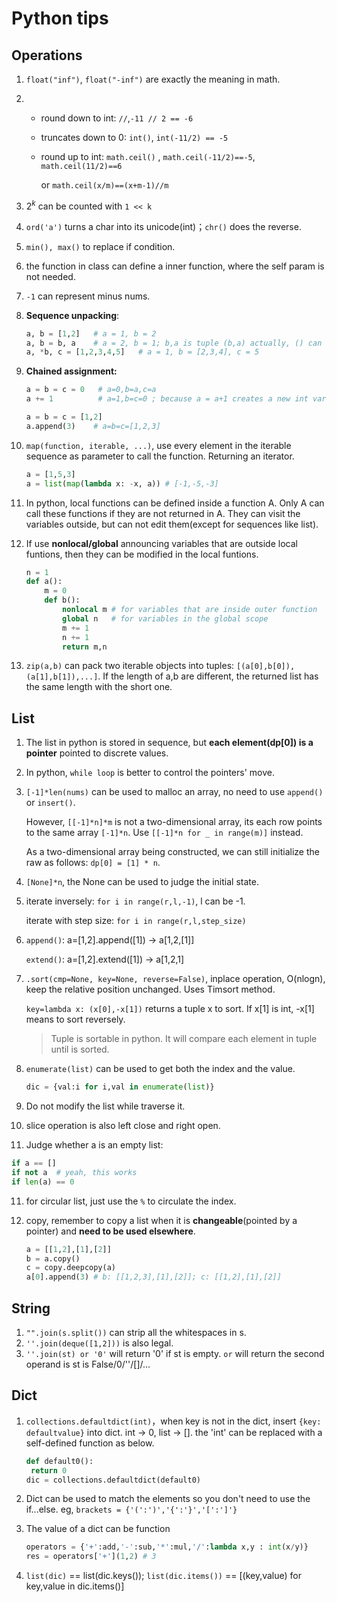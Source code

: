 # Python tips

## Operations

1. `float("inf")`, `float("-inf")` are exactly the meaning in math.

2. - round down to int: `//`,`-11 // 2 == -6`
   - truncates down to 0: `int()`, `int(-11/2) == -5`

   - round up to int: `math.ceil()` , `math.ceil(-11/2)==-5`, `math.ceil(11/2)==6`

     or `math.ceil(x/m)==(x+m-1)//m`

3. $2^k$ can be counted with `1 << k`

4. `ord('a')` turns a char into its unicode(int)；`chr()` does the reverse.

5. `min(), max()` to replace if condition.

6. the function in class can define a inner function, where the self param is not needed.

7. `-1` can represent minus nums.

8. **Sequence unpacking**:

   ```python
   a, b = [1,2]   # a = 1, b = 2
   a, b = b, a    # a = 2, b = 1; b,a is tuple (b,a) actually, () can be omitted
   a, *b, c = [1,2,3,4,5]   # a = 1, b = [2,3,4], c = 5
   ```

9. **Chained assignment:**

   ```python
   a = b = c = 0   # a=0,b=a,c=a
   a += 1          # a=1,b=c=0 ; because a = a+1 creates a new int variable a+1
   
   a = b = c = [1,2]
   a.append(3)    # a=b=c=[1,2,3]
   ```

10. `map(function, iterable, ...)`, use every element in the iterable sequence as parameter to call the function. Returning an iterator.

    ```python
    a = [1,5,3]
    a = list(map(lambda x: -x, a)) # [-1,-5,-3]
    ```

11. In python, local functions can be defined inside a function A. Only A can call these functions if they are not returned in A. They can visit the variables outside, but can not edit them(except for sequences like list).

12. If use **nonlocal/global** announcing variables that are outside local funtions, then they can be modified in the local funtions.

    ```python
    n = 1
    def a():
    	m = 0
    	def b():
    		nonlocal m # for variables that are inside outer function
    		global n   # for variables in the global scope
    		m += 1
            n += 1
    		return m,n
    ```

13. `zip(a,b)` can pack two iterable objects into tuples: `[(a[0],b[0]),(a[1],b[1]),...]`. If the length of a,b are different, the returned list has the same length with the short one.

## List



1. The list in python is stored in sequence, but **each element(dp[0]) is a pointer** pointed to discrete values.

2. In python, `while loop` is better to control the pointers' move. 

3. `[-1]*len(nums)` can be used to malloc an array, no need to use `append()` or `insert()`.

   However, `[[-1]*n]*m` is not a two-dimensional array, its each row points to the same array `[-1]*n`. Use `[[-1]*n for _ in range(m)]` instead.

   As a two-dimensional array being constructed, we can still initialize the raw as follows: `dp[0] = [1] * n`.

4. `[None]*n`, the None can be used to judge the initial state.

5. iterate inversely: `for i in range(r,l,-1)`, l can be -1.

   iterate with step size: `for i in range(r,l,step_size)`

6. `append()`: a=[1,2].append([1]) -> a[1,2,[1]]

   `extend()`: a=[1,2].extend([1]) -> a[1,2,1]

7. `.sort(cmp=None, key=None, reverse=False)`, inplace operation, O(nlogn), keep the relative position unchanged. Uses Timsort method.

   `key=lambda x: (x[0],-x[1])` returns a tuple x to sort. If x[1] is int, -x[1] means to sort reversely.

   > Tuple is sortable in python. It will compare each element in tuple until is sorted.

8. `enumerate(list)` can be used to get both the index and the value.

   ```python
   dic = {val:i for i,val in enumerate(list)}
   ```

9. Do not modify the list while traverse it.

10. slice operation is also left close and right open.

11. Judge whether a is an empty list:

   ```python
   if a == []
   if not a  # yeah, this works
   if len(a) == 0
   ```

11. for circular list, just use the `%` to circulate the index.

12. copy, remember to copy a list when it is **changeable**(pointed by a pointer) and **need to be used elsewhere**.

    ```python
    a = [[1,2],[1],[2]]
    b = a.copy()
    c = copy.deepcopy(a)
    a[0].append(3) # b: [[1,2,3],[1],[2]]; c: [[1,2],[1],[2]]
    ```


## String

1. `"".join(s.split())` can strip all the whitespaces in s.
2. `''.join(deque([1,2]))` is also legal.
3. `''.join(st) or '0'` will return '0' if st is empty. `or` will return the second operand is st is False/0/''/[]/...

## Dict

1. `collections.defaultdict(int)`，when key is not in the dict, insert `{key: defaultvalue}` into dict. int -> 0, list -> []. the 'int' can be replaced with a self-defined function as below.

   ```python
   def default0():
   	return 0
   dic = collections.defaultdict(default0)
   ```

2. Dict can be used to match the elements so you don't need to use the if...else. eg, `brackets = {'(':')','{':'}','[':']'}`

3. The value of a dict can be function

   ```python
   operators = {'+':add,'-':sub,'*':mul,'/':lambda x,y : int(x/y)}
   res = operators['+'](1,2) # 3
   ```

4. `list(dic)` == list(dic.keys()); `list(dic.items())` == [(key,value) for key,value in dic.items()]
